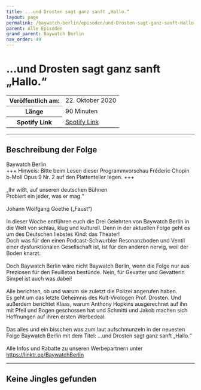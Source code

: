 ```yaml
---
title: ...und Drosten sagt ganz sanft „Hallo.“
layout: page
permalink: /baywatch-berlin/episoden/und-Drosten-sagt-ganz-sanft-Hallo
parent: Alle Episoden
grand_parent: Baywatch Berlin
nav_order: 49
---
```


# ...und Drosten sagt ganz sanft „Hallo.“
<table class="resp-table dcf-table dcf-table-responsive dcf-table-bordered dcf-table-striped dcf-w-100%">
                    <tbody>
                        <tr>
                            <th scope="row">Veröffentlich am:</th>
                            <td data-label="Veröffentlich am:">22. Oktober 2020</td>
                        </tr>
                        <tr>
                            <th scope="row">Länge </th>
                            <td data-label="Länge ">90 Minuten</td>
                        </tr><tr>
                                <th scope="row">Spotify Link</th>
                                <td data-label="Spotify Link"><a href="https://open.spotify.com/episode/0tAGu0Xpka1xi58j2fXnlX">Spotify Link</a></td>
                            </tr></tbody>
                </table>

***

## Beschreibung der Folge

<div>
Baywatch Berlin <br> +++ Hinweis: Bitte beim Lesen dieser Programmvorschau Fréderic Chopin b-Moll Opus 9 Nr. 2 auf den Plattenteller legen. +++ <br>  <br> „Ihr wißt, auf unseren deutschen Bühnen  <br> Probiert ein jeder, was er mag.“ <br>  <br> Johann Wolfgang Goethe („Faust“) <br>  <br> In dieser Woche entführen euch die Drei Gelehrten von Baywatch Berlin in die Welt von schlau, klug und kulturell. Denn in der aktuellen Folge geht es um des Deutschen liebstes Kind: das Theater! <br> Doch was für den einen Podcast-Schwurbler Resonanzboden und Ventil einer dysfunktionalen Gesellschaft ist, ist für den anderen nervig, weil der Boden knarzt.  <br>  <br> Doch Baywatch Berlin wäre nicht Baywatch Berlin, wenn die Folge nur aus Preziosen für den Feuilleton bestünde. Nein, für Gevatter und Gevatterin Simpel ist auch was dabei! <br>  <br> Alle berichten, ob und warum sie zuletzt die Polizei angerufen haben.  <br> Es geht um das letzte Geheimnis des Kult-Virologen Prof. Drosten. Und außerdem berichtet Klaas, warum Anthony Hopkins ausgerechnet auf ihn mit Pfeil und Bogen geschossen hat und Schmitti und Jakob machen sich Hoffnungen auf ihren ersten Werbedeal. <br>  <br> Das alles und ein bisschen was zum laut aufschmunzeln in der neuesten Folge Baywatch Berlin mit dem Titel: ...und Drosten sagt ganz sanft „Hallo.“ <br>  <br> Alle Infos und Rabatte zu unseren Werbepartnern unter <a href="https://linktr.ee/BaywatchBerlin">https://linktr.ee/BaywatchBerlin</a>  
</div>

***

## Keine Jingles gefunden